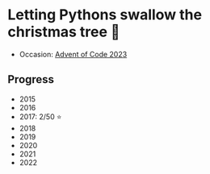 # Letting Pythons swallow the christmas tree :snake:

- Occasion: [Advent of Code 2023](https://adventofcode.com/2023)
<!-- - Docs Mojo: [Modular](https://docs.modular.com/mojo/) -->

## Progress
- 2015
- 2016
- 2017: 2/50 :star:
- 2018
- 2019
- 2020
- 2021
- 2022
